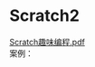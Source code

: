 # Scratch2
[Scratch趣味编程.pdf](https://github.com/Baymax94/children-scratch/files/3317673/Scratch.pdf)  
案例：
